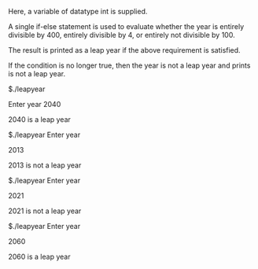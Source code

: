Here, a variable of datatype int is supplied.

A single if-else statement is used to evaluate whether the year is entirely divisible by 400, entirely divisible by 4, or entirely not divisible by 100.

The result is printed as a leap year if the above requirement is satisfied.

If the condition is no longer true, then the year is not a leap year and prints is not a leap year. 

$./leapyear

Enter year
2040

2040 is a leap year

$./leapyear
Enter year

2013

2013 is not a leap year

$./leapyear
Enter year

2021

2021 is not a leap year

$./leapyear
Enter year

2060

2060 is a leap year

